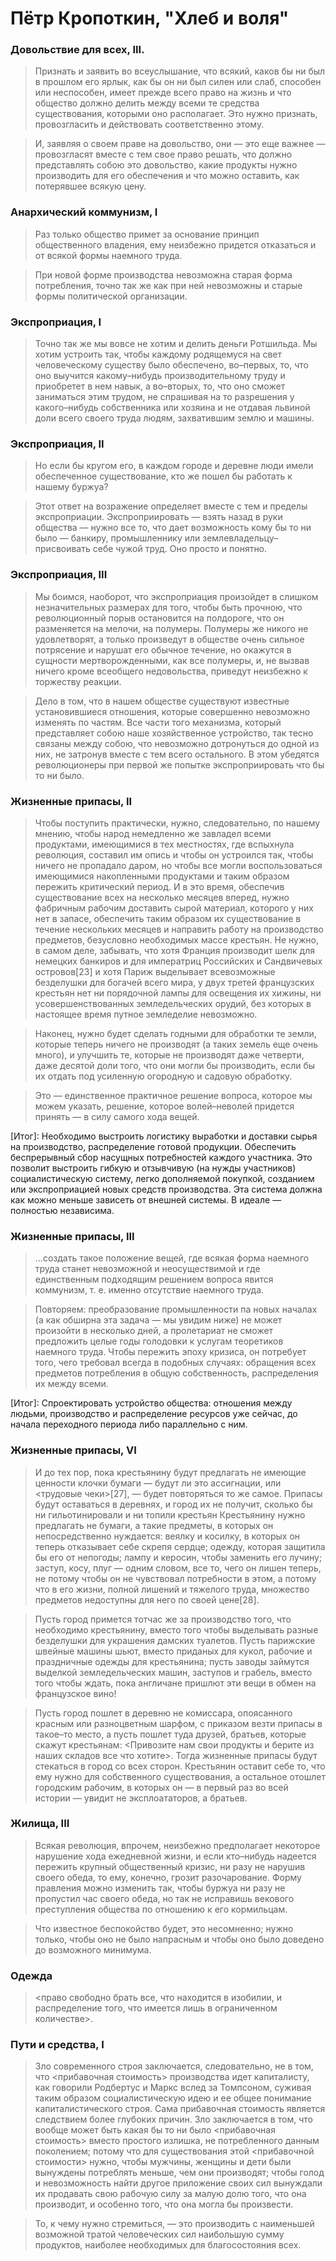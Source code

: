 # Пётр Кропоткин, "Хлеб и воля"

### Довольствие для всех, III.

> Признать и заявить во всеуслышание, что всякий, каков бы ни был в прошлом его ярлык, как бы он ни был силен или слаб, способен или неспособен, имеет прежде всего право на жизнь и что общество должно делить между всеми те средства существования, которыми оно располагает. Это нужно признать, провозгласить и действовать соответственно этому.

> И, заявляя о своем праве на довольство, они — это еще важнее — провозгласят вместе с тем свое право решать, что должно представлять собою это довольство, какие продукты нужно производить для его обеспечения и что можно оставить, как потерявшее всякую цену.

### Анархический коммунизм, I

> Раз только общество примет за основание принцип общественного владения, ему неизбежно придется отказаться и от всякой формы наемного труда.

> При новой форме производства невозможна старая форма потребления, точно так же как при ней невозможны и старые формы политической организации.

### Экспроприация, I

> Точно так же мы вовсе не хотим и делить деньги Ротшильда. Мы хотим устроить так, чтобы каждому родящемуся на свет человеческому существу было обеспечено, во–первых, то, что оно выучится какому–нибудь производительному труду и приобретет в нем навык, а во–вторых, то, что оно сможет заниматься этим трудом, не спрашивая на то разрешения у какого–нибудь собственника или хозяина и не отдавая львиной доли всего своего труда людям, захватившим землю и машины.

### Экспроприация, II

> Но если бы кругом его, в каждом городе и деревне люди имели обеспеченное существование, кто же пошел бы работать к нашему буржуа?

> Этот ответ на возражение определяет вместе с тем и пределы экспроприации. Экспроприировать — взять назад в руки общества — нужно все то, что дает возможность кому бы то ни было — банкиру, промышленнику или землевладельцу–присвоивать себе чужой труд. Оно просто и понятно.

### Экспроприация, III

> Мы боимся, наоборот, что экспроприация произойдет в слишком незначительных размерах для того, чтобы быть прочною, что революционный порыв остановится на полдороге, что он разменяется на мелочи, на полумеры. Полумеры же никого не удовлетворят, а только произведут в обществе очень сильное потрясение и нарушат его обычное течение, но окажутся в сущности мертворожденными, как все полумеры, и, не вызвав ничего кроме всеобщего недовольства, приведут неизбежно к торжеству реакции.

> Дело в том, что в нашем обществе существуют известные установившиеся отношения, которые совершенно невозможно изменять по частям. Все части того механизма, который представляет собою наше хозяйственное устройство, так тесно связаны между собою, что невозможно дотронуться до одной из них, не затронув вместе с тем всего остального. В этом убедятся революционеры при первой же попытке экспроприировать что бы то ни было.

### Жизненные припасы, II

> Чтобы поступить практически, нужно, следовательно, по нашему мнению, чтобы народ немедленно же завладел всеми продуктами, имеющимися в тех местностях, где вспыхнула революция, составил им опись и чтобы он устроился так, чтобы ничего не пропадало даром, но чтобы все могли воспользоваться имеющимися накопленными продуктами и таким образом пережить критический период. И в это время, обеспечив существование всех на несколько месяцев вперед, нужно фабричным рабочим доставить сырой материал, которого у них нет в запасе, обеспечить таким образом их существование в течение нескольких месяцев и направить работу на производство предметов, безусловно необходимых массе крестьян. Не нужно, в самом деле, забывать, что хотя Франция производит шелк для немецких банкиров и для императриц Российских и Сандвичевых островов[23] и хотя Париж выделывает всевозможные безделушки для богачей всего мира, у двух третей французских крестьян нет ни порядочной лампы для освещения их хижины, ни усовершенствованных земледельческих орудий, без которых в настоящее время путное земледелие невозможно.

> Наконец, нужно будет сделать годными для обработки те земли, которые теперь ничего не производят (а таких земель еще очень много), и улучшить те, которые не производят даже четверти, даже десятой доли того, что они могли бы производить, если бы их отдать под усиленную огородную и садовую обработку.

> Это — единственное практичное решение вопроса, которое мы можем указать, решение, которое волей–неволей придется принять — в силу самого хода вещей.

[Итог]:
Необходимо выстроить логистику выработки и доставки сырья на производство, распределение готовой продукции. Обеспечить беспрерывный сбор насущных потребностей каждого участника. Это позволит выстроить гибкую и отзывчивую (на нужды участников) социалистическую систему, легко дополняемой покупкой, созданием или экспроприацией новых средств производства. Эта система должна как можно меньше зависеть от внешней системы. В идеале — полностью независима.

### Жизненные припасы, III

> ...создать такое положение вещей, где всякая форма наемного труда станет невозможной и неосуществимой и где единственным подходящим решением вопроса явится коммунизм, т. е. именно отсутствие наемного труда.

> Повторяем: преобразование промышленности па новых началах (а как обширна эта задача — мы увидим ниже) не может произойти в несколько дней, а пролетариат не сможет предложить целые годы голодовки к услугам теоретиков наемного труда. Чтобы пережить эпоху кризиса, он потребует того, чего требовал всегда в подобных случаях: обращения всех предметов потребления в общую собственность, распределения их между всеми.

[Итог]:
Спроектировать устройство общества: отношения между людьми, производство и распределение ресурсов уже сейчас, до начала переходного периода либо параллельно с ним.


### Жизненные припасы, VI

> И до тех пор, пока крестьянину будут предлагать не имеющие ценности клочки бумаги — будут ли это ассигнации, или <трудовые чеки>[27], — будет повторяться то же самое. Припасы будут оставаться в деревнях, и город их не получит, сколько бы ни гильотинировали и ни топили крестьян Крестьянину нужно предлагать не бумаги, а такие предметы, в которых он непосредственно нуждается: веялку и косилку, в которых он теперь отказывает себе скрепя сердце; одежду, которая защитила бы его от непогоды; лампу и керосин, чтобы заменить его лучину; заступ, косу, плуг — одним словом, все то, чего он лишен теперь, не потому чтобы он не чувствовал потребности в этом, а потому что в его жизни, полной лишений и тяжелого труда, множество предметов недоступны для него по своей цене[28].

> Пусть город примется тотчас же за производство того, что необходимо крестьянину, вместо того чтобы выделывать разные безделушки для украшения дамских туалетов. Пусть парижские швейные машины шьют, вместо приданых для кукол, рабочие и праздничные одежды для крестьянина; пусть заводы займутся выделкой земледельческих машин, заступов и грабель, вместо того чтобы ждать, пока англичане пришлют эти вещи в обмен на французское вино!

> Пусть город пошлет в деревню не комиссара, опоясанного красным или разноцветным шарфом, с приказом везти припасы в такое–то место, а пусть пошлет туда друзей, братьев, которые скажут крестьянам: <Привозите нам свои продукты и берите из наших складов все что хотите>. Тогда жизненные припасы будут стекаться в город со всех сторон. Крестьянин оставит себе то, что ему нужно для собственного существования, а остальное отошлет городским рабочим, в которых он — в первый раз во всей истории — увидит не эксплоататоров, а братьев.

### Жилища, III

> Всякая революция, впрочем, неизбежно предполагает некоторое нарушение хода ежедневной жизни, и если кто–нибудь надеется пережить крупный общественный кризис, ни разу не нарушив своего обеда, то ему, конечно, грозит разочарование. Форму правления можно изменить так, чтобы буржуа ни разу не пропустил час своего обеда, но так не исправишь векового преступления общества по отношению к его кормильцам.

> Что известное беспокойство будет, это несомненно; нужно только, чтобы оно не было напрасным и чтобы оно было доведено до возможного минимума.

### Одежда

> <право свободно брать все, что находится в изобилии, и распределение того, что имеется лишь в ограниченном количестве>.

### Пути и средства, I

> Зло современного строя заключается, следовательно, не в том, что <прибавочная стоимость> производства идет капиталисту, как говорили Родбертус и Маркс вслед за Томпсоном, суживая таким образом социалистическую идею и ее общее понимание капиталистического строя. Сама прибавочная стоимость является следствием более глубоких причин. Зло заключается в том, что вообще может быть какая бы то ни было <прибавочная стоимость> вместо простого излишка, не потребленного данным поколением; потому что для существования этой <прибавочной стоимости> нужно, чтобы мужчины, женщины и дети были вынуждены потреблять меньше, чем они производят; чтобы голод и невозможность найти другое приложение своих сил вынуждали их продавать свою рабочую силу за малую долю того, что она производит, и особенно того, что она могла бы произвести.

> То, к чему нужно стремиться, — это производить с наименьшей возможной тратой человеческих сил наибольшую сумму продуктов, наиболее необходимых для благосостояния всех.
